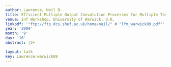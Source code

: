 ```yaml
---
author: Lawrence, Neil D.
title: Efficient Multiple Output Convolution Processes for Multiple Task Learning
venue: Inf Workshop, University of Warwick, U.K.
linkpdf: '"ftp://ftp.dcs.shef.ac.uk/home/neil/" # "lfm_warwick09.pdf"'
year: '2009'
month: '9'
day: '16'
abstract: |2+

layout: talk
key: Lawrence:warwick09
---
```

